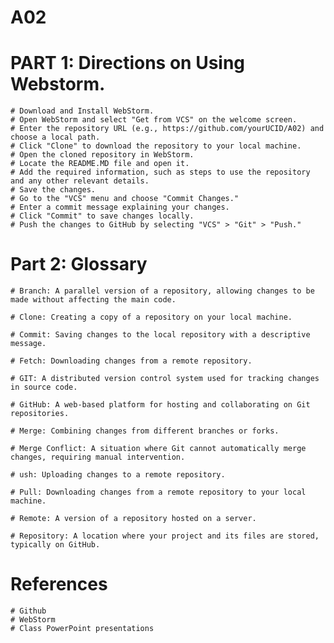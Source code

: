 # A02
# PART 1: Directions on Using Webstorm.
    # Download and Install WebStorm.
    # Open WebStorm and select "Get from VCS" on the welcome screen.
    # Enter the repository URL (e.g., https://github.com/yourUCID/A02) and choose a local path.
    # Click "Clone" to download the repository to your local machine.
    # Open the cloned repository in WebStorm.
    # Locate the README.MD file and open it.
    # Add the required information, such as steps to use the repository and any other relevant details.
    # Save the changes.
    # Go to the "VCS" menu and choose "Commit Changes."
    # Enter a commit message explaining your changes.
    # Click "Commit" to save changes locally.
    # Push the changes to GitHub by selecting "VCS" > "Git" > "Push."
# Part 2: Glossary
    # Branch: A parallel version of a repository, allowing changes to be made without affecting the main code.

    # Clone: Creating a copy of a repository on your local machine.

    # Commit: Saving changes to the local repository with a descriptive message.

    # Fetch: Downloading changes from a remote repository.

    # GIT: A distributed version control system used for tracking changes in source code.

    # GitHub: A web-based platform for hosting and collaborating on Git repositories.

    # Merge: Combining changes from different branches or forks.

    # Merge Conflict: A situation where Git cannot automatically merge changes, requiring manual intervention.

    # ush: Uploading changes to a remote repository.

    # Pull: Downloading changes from a remote repository to your local machine.

    # Remote: A version of a repository hosted on a server.

    # Repository: A location where your project and its files are stored, typically on GitHub.

# References
    # Github
    # WebStorm
    # Class PowerPoint presentations